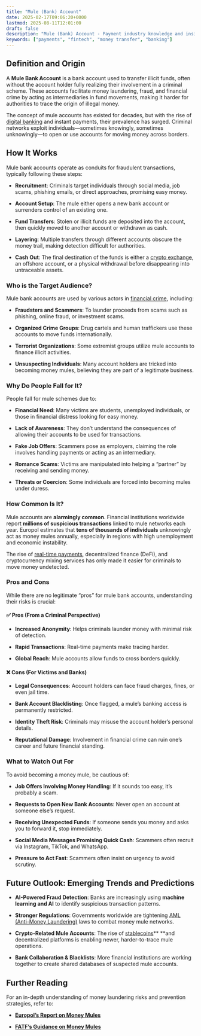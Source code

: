 ```yaml
---
title: "Mule (Bank) Account"
date: 2025-02-17T09:06:20+0000
lastmod: 2025-08-11T12:01:00
draft: false
description: "Mule (Bank) Account - Payment industry knowledge and insights"
keywords: ["payments", "fintech", "money transfer", "banking"]
---
```


## Definition and Origin

A **Mule Bank Account** is a bank account used to transfer illicit funds, often without the account holder fully realizing their involvement in a criminal scheme. These accounts facilitate money laundering, fraud, and financial crime by acting as intermediaries in fund movements, making it harder for authorities to trace the origin of illegal money.

The concept of mule accounts has existed for decades, but with the rise of [digital banking](https://faisalkhanllc.xyz/resources/payments-wiki/d/digital-bank/) and instant payments, their prevalence has surged. Criminal networks exploit individuals—sometimes knowingly, sometimes unknowingly—to open or use accounts for moving money across borders.

## How It Works

Mule bank accounts operate as conduits for fraudulent transactions, typically following these steps:

- **Recruitment**: Criminals target individuals through social media, job scams, phishing emails, or direct approaches, promising easy money.

- **Account Setup**: The mule either opens a new bank account or surrenders control of an existing one.

- **Fund Transfers**: Stolen or illicit funds are deposited into the account, then quickly moved to another account or withdrawn as cash.

- **Layering**: Multiple transfers through different accounts obscure the money trail, making detection difficult for authorities.

- **Cash Out**: The final destination of the funds is either a [crypto exchange](https://faisalkhanllc.xyz/resources/payments-wiki/c/cryptocurrency-exchanges/), an offshore account, or a physical withdrawal before disappearing into untraceable assets.

### Who is the Target Audience?

Mule bank accounts are used by various actors in [financial crime](https://faisalkhanllc.xyz/resources/payments-wiki/f/financial-crimes/), including:

- **Fraudsters and Scammers**: To launder proceeds from scams such as phishing, online fraud, or investment scams.

- **Organized Crime Groups**: Drug cartels and human traffickers use these accounts to move funds internationally.

- **Terrorist Organizations**: Some extremist groups utilize mule accounts to finance illicit activities.

- **Unsuspecting Individuals**: Many account holders are tricked into becoming money mules, believing they are part of a legitimate business.

### Why Do People Fall for It?

People fall for mule schemes due to:

- **Financial Need**: Many victims are students, unemployed individuals, or those in financial distress looking for easy money.

- **Lack of Awareness**: They don’t understand the consequences of allowing their accounts to be used for transactions.

- **Fake Job Offers**: Scammers pose as employers, claiming the role involves handling payments or acting as an intermediary.

- **Romance Scams**: Victims are manipulated into helping a “partner” by receiving and sending money.

- **Threats or Coercion**: Some individuals are forced into becoming mules under duress.

### How Common Is It?

Mule accounts are **alarmingly common**. Financial institutions worldwide report **millions of suspicious transactions** linked to mule networks each year. Europol estimates that **tens of thousands of individuals** unknowingly act as money mules annually, especially in regions with high unemployment and economic instability.

The rise of [real-time payments](https://faisalkhanllc.xyz/resources/payments-wiki/r/real-time-payment-systems/), decentralized finance (DeFi), and cryptocurrency mixing services has only made it easier for criminals to move money undetected.

### Pros and Cons

While there are no legitimate “pros” for mule bank accounts, understanding their risks is crucial:

#### ✅ Pros (From a Criminal Perspective)

- **Increased Anonymity**: Helps criminals launder money with minimal risk of detection.

- **Rapid Transactions**: Real-time payments make tracing harder.

- **Global Reach**: Mule accounts allow funds to cross borders quickly.

#### ❌ Cons (For Victims and Banks)

- **Legal Consequences**: Account holders can face fraud charges, fines, or even jail time.

- **Bank Account Blacklisting**: Once flagged, a mule’s banking access is permanently restricted.

- **Identity Theft Risk**: Criminals may misuse the account holder’s personal details.

- **Reputational Damage**: Involvement in financial crime can ruin one’s career and future financial standing.

### What to Watch Out For

To avoid becoming a money mule, be cautious of:

- **Job Offers Involving Money Handling**: If it sounds too easy, it’s probably a scam.

- **Requests to Open New Bank Accounts**: Never open an account at someone else’s request.

- **Receiving Unexpected Funds**: If someone sends you money and asks you to forward it, stop immediately.

- **Social Media Messages Promising Quick Cash**: Scammers often recruit via Instagram, TikTok, and WhatsApp.

- **Pressure to Act Fast**: Scammers often insist on urgency to avoid scrutiny.

## Future Outlook: Emerging Trends and Predictions

- **AI-Powered Fraud Detection**: Banks are increasingly using **machine learning and AI** to identify suspicious transaction patterns.

- **Stronger Regulations**: Governments worldwide are tightening [AML (Anti-Money Laundering)](https://faisalkhanllc.xyz/resources/payments-wiki/a/anti-money-laundering-aml/) laws to combat money mule networks.

- **Crypto-Related Mule Accounts**: The rise of [stablecoins](https://faisalkhanllc.xyz/resources/payments-wiki/s/what-is-a-stablecoin/)** **and decentralized platforms is enabling newer, harder-to-trace mule operations.

- **Bank Collaboration & Blacklists**: More financial institutions are working together to create shared databases of suspected mule accounts.

## Further Reading

For an in-depth understanding of money laundering risks and prevention strategies, refer to:

- **[Europol’s Report on Money Mules](https://www.europol.europa.eu/)**

- **[FATF’s Guidance on Money Mules](https://www.fatf-gafi.org/)**